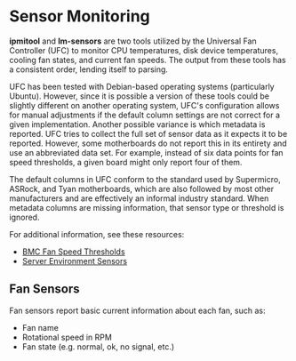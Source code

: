 # Sensor Monitoring
**ipmitool** and **lm-sensors** are two tools utilized by the Universal Fan Controller (UFC) to monitor CPU temperatures, disk device temperatures, cooling fan states, and current fan speeds. The output from these tools has a consistent order, lending itself to parsing. 

UFC has been tested with Debian-based operating systems (particularly Ubuntu). However, since it is possible a version of these tools could be slightly different on another operating system, UFC's configuration allows for manual adjustments if the default column settings are not correct for a given implementation. Another possible variance is which metadata is reported. UFC tries to collect the full set of sensor data as it expects it to be reported. However, some motherboards do not report this in its entirety and use an abbreviated data set. For example, instead of six data points for fan speed thresholds, a given board might only report four of them. 

The default columns in UFC conform to the standard used by Supermicro, ASRock, and Tyan motherboards, which are also followed by most other manufacturers and are effectively an informal industry standard. When metadata columns are missing information, that sensor type or threshold is ignored.

For additional information, see these resources:
- [BMC Fan Speed Thresholds](/documentation/bmc-and-server-architecture/bmc-fan-speed-thresholds.md)
- [Server Environment Sensors](/documentation/sensors.md)

## Fan Sensors
Fan sensors report basic current information about each fan, such as:
- Fan name
- Rotational speed in RPM
- Fan state (e.g. normal, ok, no signal, etc.)

